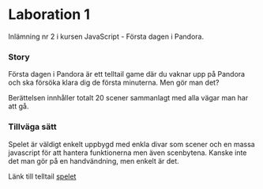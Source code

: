# Laboration 1
Inlämning nr 2 i kursen JavaScript - Första dagen i Pandora.

### Story
Första dagen i Pandora är ett telltail game där du vaknar upp på Pandora och ska försöka klara dig de första minuterna.
Men gör man det?

Berättelsen innhåller totalt 20 scener sammanlagt med alla vägar man har att gå.

### Tillväga sätt
Spelet är väldigt enkelt uppbygd med enkla divar som scener och en massa javascript för att hantera funktionerna men även scenbytena.
Kanske inte det man gör på en handvändning, men enkelt är det.

Länk till telltail [spelet](https://nicklas-holmqvist.github.io/laboration-1/)
